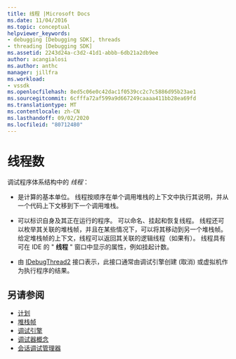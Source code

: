```yaml
---
title: 线程 |Microsoft Docs
ms.date: 11/04/2016
ms.topic: conceptual
helpviewer_keywords:
- debugging [Debugging SDK], threads
- threading [Debugging SDK]
ms.assetid: 2243d24a-c3d2-41d1-abbb-6db21a2db9ee
author: acangialosi
ms.author: anthc
manager: jillfra
ms.workload:
- vssdk
ms.openlocfilehash: 8ed5c06e0c42dac1f0539cc2c7c5886d95b23ae1
ms.sourcegitcommit: 6cfffa72af599a9d667249caaaa411bb28ea69fd
ms.translationtype: MT
ms.contentlocale: zh-CN
ms.lasthandoff: 09/02/2020
ms.locfileid: "80712480"
---
```

# <a name="threads"></a>线程数
调试程序体系结构中的 *线程*：

- 是计算的基本单位。 线程按顺序在单个调用堆栈的上下文中执行其说明，并从一个代码上下文移到下一个调用堆栈。

- 可以标识自身及其正在运行的程序。 可以命名、挂起和恢复线程。 线程还可以枚举其关联的堆栈帧，并且在某些情况下，可以将其移动到另一个堆栈帧。 给定堆栈帧的上下文，线程可以返回其关联的逻辑线程（如果有）。 线程具有可在 IDE 的 " **线程** " 窗口中显示的属性，例如挂起计数。

- 由 [IDebugThread2](../../extensibility/debugger/reference/idebugthread2.md) 接口表示，此接口通常由调试引擎创建 (取消) 或虚拟机作为执行程序的结果。

## <a name="see-also"></a>另请参阅
- [计划](../../extensibility/debugger/programs.md)
- [堆栈帧](../../extensibility/debugger/stack-frames.md)
- [调试引擎](../../extensibility/debugger/debug-engine.md)
- [调试器概念](../../extensibility/debugger/debugger-concepts.md)
- [会话调试管理器](../../extensibility/debugger/session-debug-manager.md)
